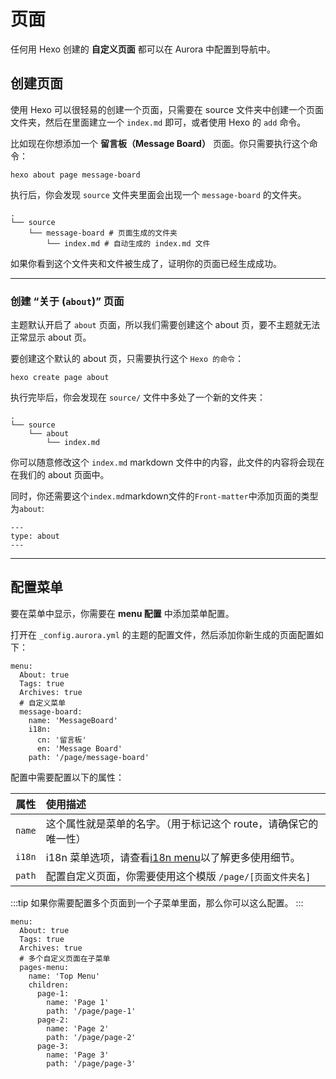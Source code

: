 # 页面

任何用 Hexo 创建的 **自定义页面** 都可以在 Aurora 中配置到导航中。

## 创建页面

使用 Hexo 可以很轻易的创建一个页面，只需要在 source 文件夹中创建一个页面文件夹，然后在里面建立一个 `index.md` 即可，或者使用 Hexo 的 `add` 命令。

比如现在你想添加一个 **留言板（Message Board）** 页面。你只需要执行这个命令：

```shell:no-line-numbers
hexo about page message-board
```

执行后，你会发现 `source` 文件夹里面会出现一个 `message-board` 的文件夹。

```shell{3-4}:no-line-numbers
.
└── source
    └── message-board # 页面生成的文件夹
        └── index.md # 自动生成的 index.md 文件
```

如果你看到这个文件夹和文件被生成了，证明你的页面已经生成成功。

---

### 创建 “关于 (`about`)” 页面

主题默认开启了 `about` 页面，所以我们需要创建这个 about 页，要不主题就无法正常显示 about 页。

要创建这个默认的 about 页，只需要执行这个 `Hexo 的命令`：

```shell:no-line-numbers
hexo create page about
```

执行完毕后，你会发现在 `source/` 文件中多处了一个新的文件夹：

```shell:no-line-numbers
.
└── source
    └── about
        └── index.md
```

你可以随意修改这个 `index.md` markdown 文件中的内容，此文件的内容将会现在在我们的 about 页面中。

同时，你还需要这个`index.md`markdown文件的`Front-matter`中添加页面的类型为`about`:

```markdown:no-line-numbers
---
type: about
---
```

---

## 配置菜单

要在菜单中显示，你需要在 **menu 配置** 中添加菜单配置。

打开在 `_config.aurora.yml` 的主题的配置文件，然后添加你新生成的页面配置如下：

```yaml{6-11}:no-line-numbers
menu:
  About: true
  Tags: true
  Archives: true
  # 自定义菜单
  message-board:
    name: 'MessageBoard'
    i18n:
      cn: '留言板'
      en: 'Message Board'
    path: '/page/message-board'
```

配置中需要配置以下的属性：

|  属性  | 使用描述                                                                                          |
| :----: | :------------------------------------------------------------------------------------------------ |
| `name` | 这个属性就是菜单的名字。（用于标记这个 route，请确保它的唯一性）                                  |
| `i18n` | i18n 菜单选项，请查看[i18n menu](/zh/guide/menu.html#i18n-%E8%8F%9C%E5%8D%95)以了解更多使用细节。 |
| `path` | 配置自定义页面，你需要使用这个模版 `/page/[页面文件夹名]`                                         |

:::tip
如果你需要配置多个页面到一个子菜单里面，那么你可以这么配置。
:::

```yaml{6-17}:no-line-numbers
menu:
  About: true
  Tags: true
  Archives: true
  # 多个自定义页面在子菜单
  pages-menu:
    name: 'Top Menu'
    children:
      page-1:
        name: 'Page 1'
        path: '/page/page-1'
      page-2:
        name: 'Page 2'
        path: '/page/page-2'
      page-3:
        name: 'Page 3'
        path: '/page/page-3'
```
